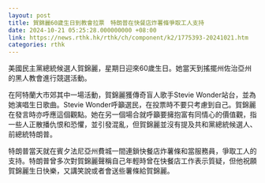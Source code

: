 ```yaml
---
layout: post
title: 賀錦麗60歲生日到教會拉票　特朗普在快餐店炸薯條爭取工人支持
date: 2024-10-21 05:25:28.000000000 +08:00
link: https://news.rthk.hk/rthk/ch/component/k2/1775393-20241021.htm
categories: rthk
---
```


美國民主黨總統候選人賀錦麗，星期日迎來60歲生日。她當天到搖擺州佐治亞州的黑人教會進行競選活動。

在阿特蘭大市郊其中一場活動，賀錦麗獲傳奇盲人歌手Stevie Wonder站台，並為她演唱生日歌曲。Stevie Wonder呼籲選民，在投票時不要只考慮到自己。賀錦麗在發言時亦呼應這個觀點。她在另一個場合就呼籲要擁抱富有同情心的價值觀，指一些人正散播仇恨和恐懼，並引發混亂，但賀錦麗並沒有提及共和黨總統候選人、前總統特朗普。

特朗普當天就在賓夕法尼亞州費城一間連鎖快餐店炸薯條和當服務員，爭取工人的支持。特朗普曾多次對賀錦麗聲稱自己年輕時曾在快餐店工作表示質疑，但他祝願賀錦麗生日快樂，又講笑說或者會送些薯條給賀錦麗。
